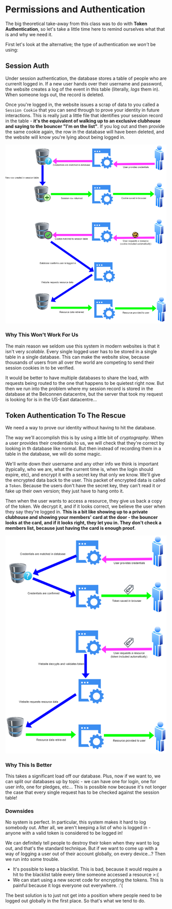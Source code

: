 # Permissions and Authentication
The big theoretical take-away from this class was to do with **Token Authentication**, so let's take a little time here to remind ourselves what that is and why we need it.

First let's look at the alternative; the type of authentication we *won't* be using:

## Session Auth
Under session authentication, the database stores a table of people who are currenlt logged in. If a new user hands over their username and password, the website creates a log of the event in this table (literally, *logs* them in). When someone logs out, the record is deleted.

Once you're logged in, the website issues a scrap of data to you called a `Session Cookie` that you can send through to prove your identity in future interactions. This is really just a little file that identifies your session record in the table - **it's the equivalent of walking up to an exclusive clubhouse and saying to the bouncer "I'm on the list"**. If you log out and then provide the same cookie again, the row in the database will have been deleted, and the website will know you're lying about being logged in.

![The session auth data flow](./img/cookie_flow.png)

### Why This Won't Work For Us
The main reason we seldom use this system in modern websites is that it isn't very *scalable*. Every single logged user has to be stored in a single table in a single database. This can make the website slow, because thousands of users from all over the world are competing to send their session cookies in to be verified. 

It would be better to have multiple databases to share the load, with requests being routed to the one that happens to be quietest right now. But then we run into the problem where my session record is stored in the database at the Belconnen datacentre, but the server that took my request is looking for is in the US-East datacentre...

## Token Authentication To The Rescue
We need a way to prove our identity without having to hit the database.

The way we'll accomplish this is by using a little bit of *cryptography*. When a user provides their credentials to us, we will check that they're correct by looking in th database like normal. But then instead of recording them in a table in the database, we will do some magic.

We'll write down their username and any other info we think is important (typically, who we are, what the current time is, when the login should expire, etc), and encrypt it with a secret key that only we know. We'll give the encrypted data back to the user. This packet of encrypted data is called a `Token`. Because the users don't have the secret key, they can't read it or fake up their own version; they just have to hang onto it.

Then when the user wants to access a resource, they give us back a copy of the token. We decrypt it, and if it looks correct, we believe the user when they say they're logged in. **This is a bit like showing up to a private clubhouse and showing your members' card at the door - the bouncer looks at the card, and if it looks right, they let you in. They don't check a members list, because just having the card is enough proof.**

![Token flow](img/token_flow.png)

### Why This Is Better
This takes a significant load off our database. Plus, now if we want to, we can split our databases up by topic - we can have one for login, one for user info, one for pledges, etc... This is possible now because it's not longer the case that every single request has to be checked against the session table!

### Downsides
No system is perfect. In particular, this system makes it hard to log somebody out. After all, we aren't keeping a list of who is logged in - anyone with a valid token is considered to be logged in!

We can definitely tell people to destroy their token when they want to log out, and that's the standard technique. But if we want to come up with a way of logging a user out of their account globally, on every device...? Then we run into some trouble. 
- It's possible to keep a blacklist. This is bad, because it would require a hit to the blacklist table every time someone accessed a resource >:( 
- We can start using a new secret code for encrypting the tokens. This is painful because it logs everyone out everywhere. :'(

The best solution is to just not get into a position where people need to be logged out globally in the first place. So that's what we tend to do.